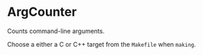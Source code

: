 # ArgCounter
Counts command-line arguments.

Choose a either a C or C++ target from the `Makefile` when `making`.
